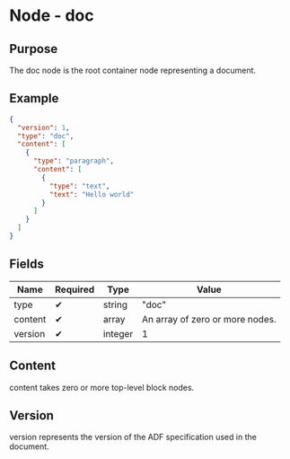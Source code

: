 # Node - doc

## Purpose

The doc node is the root container node representing a document.

## Example

```json
{
  "version": 1,
  "type": "doc",
  "content": [
    {
      "type": "paragraph",
      "content": [
        {
          "type": "text",
          "text": "Hello world"
        }
      ]
    }
  ]
}
```

## Fields

| Name | Required | Type | Value |
| --- | --- | --- | --- |
| type | ✔ | string | "doc" |
| content | ✔ | array | An array of zero or more nodes. |
| version | ✔ | integer | 1 |

## Content

content takes zero or more top-level block nodes.

## Version

version represents the version of the ADF specification used in the document.